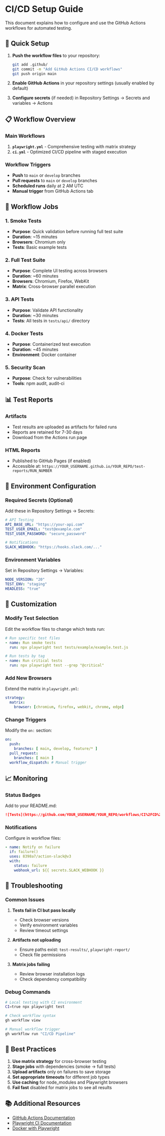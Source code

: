 # CI/CD Setup Guide

This document explains how to configure and use the GitHub Actions workflows for automated testing.

## 🚀 Quick Setup

1. **Push the workflow files** to your repository:
   ```bash
   git add .github/
   git commit -m "Add GitHub Actions CI/CD workflows"
   git push origin main
   ```

2. **Enable GitHub Actions** in your repository settings (usually enabled by default)

3. **Configure secrets** (if needed) in Repository Settings → Secrets and variables → Actions

## 📋 Workflow Overview

### Main Workflows

1. **`playwright.yml`** - Comprehensive testing with matrix strategy
2. **`ci.yml`** - Optimized CI/CD pipeline with staged execution

### Workflow Triggers

- **Push** to `main` or `develop` branches
- **Pull requests** to `main` or `develop` branches  
- **Scheduled runs** daily at 2 AM UTC
- **Manual trigger** from GitHub Actions tab

## 🔧 Workflow Jobs

### 1. Smoke Tests
- **Purpose**: Quick validation before running full test suite
- **Duration**: ~15 minutes
- **Browsers**: Chromium only
- **Tests**: Basic example tests

### 2. Full Test Suite
- **Purpose**: Complete UI testing across browsers
- **Duration**: ~60 minutes
- **Browsers**: Chromium, Firefox, WebKit
- **Matrix**: Cross-browser parallel execution

### 3. API Tests
- **Purpose**: Validate API functionality
- **Duration**: ~30 minutes
- **Tests**: All tests in `tests/api/` directory

### 4. Docker Tests
- **Purpose**: Containerized test execution
- **Duration**: ~45 minutes
- **Environment**: Docker container

### 5. Security Scan
- **Purpose**: Check for vulnerabilities
- **Tools**: npm audit, audit-ci

## 📊 Test Reports

### Artifacts
- Test results are uploaded as artifacts for failed runs
- Reports are retained for 7-30 days
- Download from the Actions run page

### HTML Reports
- Published to GitHub Pages (if enabled)
- Accessible at: `https://YOUR_USERNAME.github.io/YOUR_REPO/test-reports/RUN_NUMBER`

## 🔐 Environment Configuration

### Required Secrets (Optional)
Add these in Repository Settings → Secrets:

```yaml
# API Testing
API_BASE_URL: "https://your-api.com"
TEST_USER_EMAIL: "test@example.com"
TEST_USER_PASSWORD: "secure_password"

# Notifications
SLACK_WEBHOOK: "https://hooks.slack.com/..."
```

### Environment Variables
Set in Repository Settings → Variables:

```yaml
NODE_VERSION: "20"
TEST_ENV: "staging"
HEADLESS: "true"
```

## 🎯 Customization

### Modify Test Selection
Edit the workflow files to change which tests run:

```yaml
# Run specific test files
- name: Run smoke tests
  run: npx playwright test tests/example/example.test.js

# Run tests by tag
- name: Run critical tests
  run: npx playwright test --grep "@critical"
```

### Add New Browsers
Extend the matrix in `playwright.yml`:

```yaml
strategy:
  matrix:
    browser: [chromium, firefox, webkit, chrome, edge]
```

### Change Triggers
Modify the `on:` section:

```yaml
on:
  push:
    branches: [ main, develop, feature/* ]
  pull_request:
    branches: [ main ]
  workflow_dispatch: # Manual trigger
```

## 📈 Monitoring

### Status Badges
Add to your README.md:

```markdown
![Tests](https://github.com/YOUR_USERNAME/YOUR_REPO/workflows/CI%2FCD%20Pipeline/badge.svg)
```

### Notifications
Configure in workflow files:

```yaml
- name: Notify on failure
  if: failure()
  uses: 8398a7/action-slack@v3
  with:
    status: failure
    webhook_url: ${{ secrets.SLACK_WEBHOOK }}
```

## 🐛 Troubleshooting

### Common Issues

1. **Tests fail in CI but pass locally**
   - Check browser versions
   - Verify environment variables
   - Review timeout settings

2. **Artifacts not uploading**
   - Ensure paths exist: `test-results/`, `playwright-report/`
   - Check file permissions

3. **Matrix jobs failing**
   - Review browser installation logs
   - Check dependency compatibility

### Debug Commands

```bash
# Local testing with CI environment
CI=true npx playwright test

# Check workflow syntax
gh workflow view

# Manual workflow trigger
gh workflow run "CI/CD Pipeline"
```

## 🔄 Best Practices

1. **Use matrix strategy** for cross-browser testing
2. **Stage jobs** with dependencies (smoke → full tests)
3. **Upload artifacts** only on failures to save storage
4. **Set appropriate timeouts** for different job types
5. **Use caching** for node_modules and Playwright browsers
6. **Fail fast** disabled for matrix jobs to see all results

## 📚 Additional Resources

- [GitHub Actions Documentation](https://docs.github.com/en/actions)
- [Playwright CI Documentation](https://playwright.dev/docs/ci)
- [Docker with Playwright](https://playwright.dev/docs/docker)

